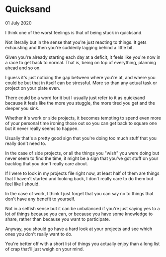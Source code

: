 # Quicksand
01 July 2020

I think one of the worst feelings is that of being stuck in quicksand.

Not literally but in the sense that you&#39;re just reacting to things. It gets exhausting and then you&#39;re suddenly lagging behind a little bit.

Given you&#39;re already starting each day at a deficit, it feels like you&#39;re now in a race to get back to normal. That is, being on top of everything, planning ahead and so on.

I guess it&#39;s just noticing the gap between where you&#39;re at, and where you could be but that in itself can be stressful. More so than any actual task or project on your plate even.

There could be a word for it but I usually just refer to it as quicksand because it feels like the more you stuggle, the more tired you get and the deeper you sink.

Whether it&#39;s work or side projects, it becomes tempting to spend even more of your personal time ironing those out so you can get back to square one but it never really seems to happen.

Usually that&#39;s a pretty good sign that you&#39;re doing too much stuff that you really don&#39;t need to.

In the case of side projects, or all the things you &#34;wish&#34; you were doing but never seem to find the time, it might be a sign that you&#39;ve got stuff on your backlog that you don&#39;t really care about.

If I were to look in my projects file right now, at least half of them are things that I haven&#39;t started and looking back, I don&#39;t really care to do them but feel like I should.

In the case of work, I think I just forget that you can say no to things that don&#39;t have any benefit to yourself.

Not in a selfish sense but it can be unbalanced if you&#39;re just saying yes to a lot of things because you can, or because you have some knowledge to share, rather than because you want to participate.

Anyway, you should go have a hard look at your projects and see which ones you don&#39;t really want to do.

You&#39;re better off with a short list of things you actually enjoy than a long list of crap that&#39;ll just weigh on your mind.
